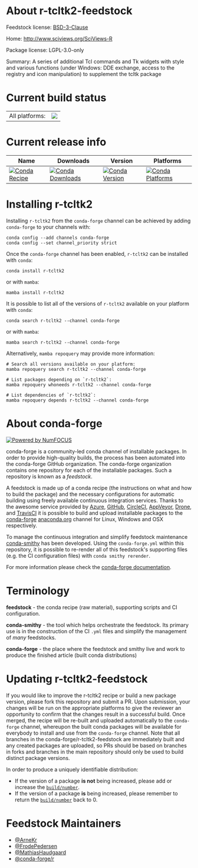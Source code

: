 About r-tcltk2-feedstock
========================

Feedstock license: [BSD-3-Clause](https://github.com/conda-forge/r-tcltk2-feedstock/blob/main/LICENSE.txt)

Home: http://www.sciviews.org/SciViews-R

Package license: LGPL-3.0-only

Summary: A series of additional Tcl commands and Tk widgets with style and various functions (under Windows: DDE exchange, access to the registry and icon manipulation) to supplement the tcltk package

Current build status
====================


<table><tr><td>All platforms:</td>
    <td>
      <a href="https://dev.azure.com/conda-forge/feedstock-builds/_build/latest?definitionId=1708&branchName=main">
        <img src="https://dev.azure.com/conda-forge/feedstock-builds/_apis/build/status/r-tcltk2-feedstock?branchName=main">
      </a>
    </td>
  </tr>
</table>

Current release info
====================

| Name | Downloads | Version | Platforms |
| --- | --- | --- | --- |
| [![Conda Recipe](https://img.shields.io/badge/recipe-r--tcltk2-green.svg)](https://anaconda.org/conda-forge/r-tcltk2) | [![Conda Downloads](https://img.shields.io/conda/dn/conda-forge/r-tcltk2.svg)](https://anaconda.org/conda-forge/r-tcltk2) | [![Conda Version](https://img.shields.io/conda/vn/conda-forge/r-tcltk2.svg)](https://anaconda.org/conda-forge/r-tcltk2) | [![Conda Platforms](https://img.shields.io/conda/pn/conda-forge/r-tcltk2.svg)](https://anaconda.org/conda-forge/r-tcltk2) |

Installing r-tcltk2
===================

Installing `r-tcltk2` from the `conda-forge` channel can be achieved by adding `conda-forge` to your channels with:

```
conda config --add channels conda-forge
conda config --set channel_priority strict
```

Once the `conda-forge` channel has been enabled, `r-tcltk2` can be installed with `conda`:

```
conda install r-tcltk2
```

or with `mamba`:

```
mamba install r-tcltk2
```

It is possible to list all of the versions of `r-tcltk2` available on your platform with `conda`:

```
conda search r-tcltk2 --channel conda-forge
```

or with `mamba`:

```
mamba search r-tcltk2 --channel conda-forge
```

Alternatively, `mamba repoquery` may provide more information:

```
# Search all versions available on your platform:
mamba repoquery search r-tcltk2 --channel conda-forge

# List packages depending on `r-tcltk2`:
mamba repoquery whoneeds r-tcltk2 --channel conda-forge

# List dependencies of `r-tcltk2`:
mamba repoquery depends r-tcltk2 --channel conda-forge
```


About conda-forge
=================

[![Powered by
NumFOCUS](https://img.shields.io/badge/powered%20by-NumFOCUS-orange.svg?style=flat&colorA=E1523D&colorB=007D8A)](https://numfocus.org)

conda-forge is a community-led conda channel of installable packages.
In order to provide high-quality builds, the process has been automated into the
conda-forge GitHub organization. The conda-forge organization contains one repository
for each of the installable packages. Such a repository is known as a *feedstock*.

A feedstock is made up of a conda recipe (the instructions on what and how to build
the package) and the necessary configurations for automatic building using freely
available continuous integration services. Thanks to the awesome service provided by
[Azure](https://azure.microsoft.com/en-us/services/devops/), [GitHub](https://github.com/),
[CircleCI](https://circleci.com/), [AppVeyor](https://www.appveyor.com/),
[Drone](https://cloud.drone.io/welcome), and [TravisCI](https://travis-ci.com/)
it is possible to build and upload installable packages to the
[conda-forge](https://anaconda.org/conda-forge) [anaconda.org](https://anaconda.org/)
channel for Linux, Windows and OSX respectively.

To manage the continuous integration and simplify feedstock maintenance
[conda-smithy](https://github.com/conda-forge/conda-smithy) has been developed.
Using the ``conda-forge.yml`` within this repository, it is possible to re-render all of
this feedstock's supporting files (e.g. the CI configuration files) with ``conda smithy rerender``.

For more information please check the [conda-forge documentation](https://conda-forge.org/docs/).

Terminology
===========

**feedstock** - the conda recipe (raw material), supporting scripts and CI configuration.

**conda-smithy** - the tool which helps orchestrate the feedstock.
                   Its primary use is in the construction of the CI ``.yml`` files
                   and simplify the management of *many* feedstocks.

**conda-forge** - the place where the feedstock and smithy live and work to
                  produce the finished article (built conda distributions)


Updating r-tcltk2-feedstock
===========================

If you would like to improve the r-tcltk2 recipe or build a new
package version, please fork this repository and submit a PR. Upon submission,
your changes will be run on the appropriate platforms to give the reviewer an
opportunity to confirm that the changes result in a successful build. Once
merged, the recipe will be re-built and uploaded automatically to the
`conda-forge` channel, whereupon the built conda packages will be available for
everybody to install and use from the `conda-forge` channel.
Note that all branches in the conda-forge/r-tcltk2-feedstock are
immediately built and any created packages are uploaded, so PRs should be based
on branches in forks and branches in the main repository should only be used to
build distinct package versions.

In order to produce a uniquely identifiable distribution:
 * If the version of a package **is not** being increased, please add or increase
   the [``build/number``](https://docs.conda.io/projects/conda-build/en/latest/resources/define-metadata.html#build-number-and-string).
 * If the version of a package **is** being increased, please remember to return
   the [``build/number``](https://docs.conda.io/projects/conda-build/en/latest/resources/define-metadata.html#build-number-and-string)
   back to 0.

Feedstock Maintainers
=====================

* [@ArneKr](https://github.com/ArneKr/)
* [@FrodePedersen](https://github.com/FrodePedersen/)
* [@MathiasHaudgaard](https://github.com/MathiasHaudgaard/)
* [@conda-forge/r](https://github.com/conda-forge/r/)

